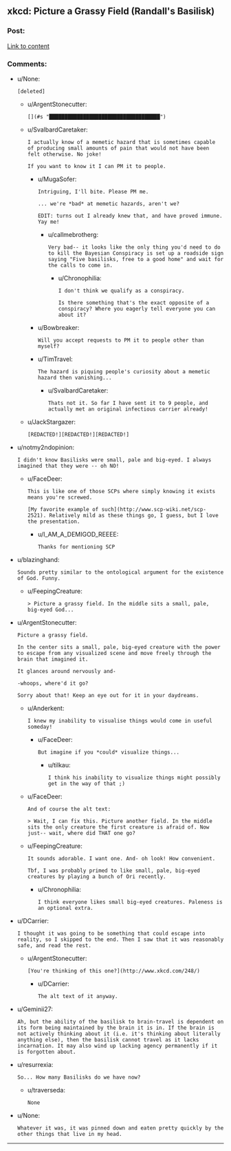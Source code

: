 ## xkcd: Picture a Grassy Field (Randall's Basilisk)

### Post:

[Link to content](http://xkcd.com/1582/)

### Comments:

- u/None:
  ```
  [deleted]
  ```

  - u/ArgentStonecutter:
    ```
    [](#s "████████████████████████████████████")
    ```

  - u/SvalbardCaretaker:
    ```
    I actually know of a memetic hazard that is sometimes capable of producing small amounts of pain that would not have been felt otherwise. No joke! 

    If you want to know it I can PM it to people.
    ```

    - u/MugaSofer:
      ```
      Intriguing, I'll bite. Please PM me.

      ... we're *bad* at memetic hazards, aren't we?

      EDIT: turns out I already knew that, and have proved immune. Yay me!
      ```

      - u/callmebrotherg:
        ```
        Very bad-- it looks like the only thing you'd need to do to kill the Bayesian Conspiracy is set up a roadside sign saying "Five basilisks, free to a good home" and wait for the calls to come in.
        ```

        - u/Chronophilia:
          ```
          I don't think we qualify as a conspiracy.

          Is there something that's the exact opposite of a conspiracy? Where you eagerly tell everyone you can about it?
          ```

    - u/Bowbreaker:
      ```
      Will you accept requests to PM it to people other than myself?
      ```

    - u/TimTravel:
      ```
      The hazard is piquing people's curiosity about a memetic hazard then vanishing...
      ```

      - u/SvalbardCaretaker:
        ```
        Thats not it. So far I have sent it to 9 people, and actually met an original infectious carrier already!
        ```

  - u/JackStargazer:
    ```
    [REDACTED!][REDACTED!][REDACTED!]
    ```

- u/notmy2ndopinion:
  ```
  I didn't know Basilisks were small, pale and big-eyed. I always imagined that they were -- oh NO!
  ```

  - u/FaceDeer:
    ```
    This is like one of those SCPs where simply knowing it exists means you're screwed.

    [My favorite example of such](http://www.scp-wiki.net/scp-2521). Relatively mild as these things go, I guess, but I love the presentation.
    ```

    - u/I_AM_A_DEMIGOD_REEEE:
      ```
      Thanks for mentioning SCP
      ```

- u/blazinghand:
  ```
  Sounds pretty similar to the ontological argument for the existence of God. Funny.
  ```

  - u/FeepingCreature:
    ```
    > Picture a grassy field. In the middle sits a small, pale, big-eyed God...
    ```

- u/ArgentStonecutter:
  ```
  Picture a grassy field. 

  In the center sits a small, pale, big-eyed creature with the power to escape from any visualized scene and move freely through the brain that imagined it. 

  It glances around nervously and- 

  -whoops, where'd it go? 

  Sorry about that! Keep an eye out for it in your daydreams.
  ```

  - u/Anderkent:
    ```
    I knew my inability to visualise things would come in useful someday!
    ```

    - u/FaceDeer:
      ```
      But imagine if you *could* visualize things...
      ```

      - u/tilkau:
        ```
        I think his inability to visualize things might possibly get in the way of that ;)
        ```

  - u/FaceDeer:
    ```
    And of course the alt text:

    > Wait, I can fix this. Picture another field. In the middle sits the only creature the first creature is afraid of. Now just-- wait, where did THAT one go?
    ```

  - u/FeepingCreature:
    ```
    It sounds adorable. I want one. And- oh look! How convenient.

    Tbf, I was probably primed to like small, pale, big-eyed creatures by playing a bunch of Ori recently.
    ```

    - u/Chronophilia:
      ```
      I think everyone likes small big-eyed creatures. Paleness is an optional extra.
      ```

- u/DCarrier:
  ```
  I thought it was going to be something that could escape into reality, so I skipped to the end. Then I saw that it was reasonably safe, and read the rest.
  ```

  - u/ArgentStonecutter:
    ```
    [You're thinking of this one?](http://www.xkcd.com/248/)
    ```

    - u/DCarrier:
      ```
      The alt text of it anyway.
      ```

- u/Geminii27:
  ```
  Ah, but the ability of the basilisk to brain-travel is dependent on its form being maintained by the brain it is in. If the brain is not actively thinking about it (i.e. it's thinking about literally anything else), then the basilisk cannot travel as it lacks incarnation. It may also wind up lacking agency permanently if it is forgotten about.
  ```

- u/resurrexia:
  ```
  So... How many Basilisks do we have now?
  ```

  - u/traverseda:
    ```
    None
    ```

- u/None:
  ```
  Whatever it was, it was pinned down and eaten pretty quickly by the other things that live in my head.
  ```

---

